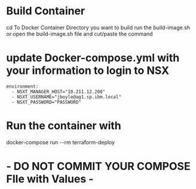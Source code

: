 
# Build Container 
cd To Docker Container Directory you want to build 
run the build-image.sh 
or
open the build-image.sh file and cut/paste the command 
#

# update Docker-compose.yml with your information to login to NSX

    environment:
      - NSXT_MANAGER_HOST="10.211.12.200"
      - NSXT_USERNAME="jboyle@ag1.sp.ibm.local"
      - NSXT_PASSWORD="PASSWORD"
  
# Run the container with 

docker-compose run --rm terraform-deploy

# - DO NOT COMMIT YOUR COMPOSE FIle with Values - # 
